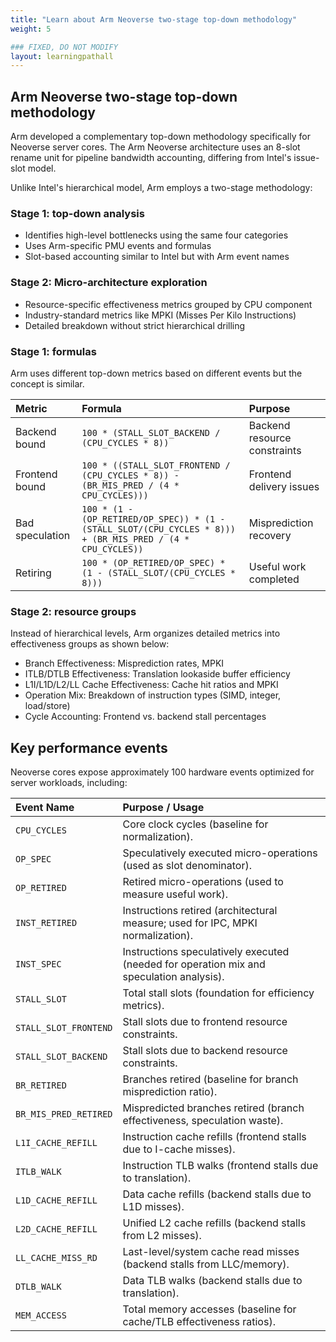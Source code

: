 ```yaml
---
title: "Learn about Arm Neoverse two-stage top-down methodology"
weight: 5

### FIXED, DO NOT MODIFY
layout: learningpathall
---
```

## Arm Neoverse two-stage top-down methodology

Arm developed a complementary top-down methodology specifically for Neoverse server cores. The Arm Neoverse architecture uses an 8-slot rename unit for pipeline bandwidth accounting, differing from Intel's issue-slot model.

Unlike Intel's hierarchical model, Arm employs a two-stage methodology:

### Stage 1: top-down analysis

- Identifies high-level bottlenecks using the same four categories
- Uses Arm-specific PMU events and formulas
- Slot-based accounting similar to Intel but with Arm event names

### Stage 2: Micro-architecture exploration

- Resource-specific effectiveness metrics grouped by CPU component
- Industry-standard metrics like MPKI (Misses Per Kilo Instructions)
- Detailed breakdown without strict hierarchical drilling

### Stage 1: formulas 

Arm uses different top-down metrics based on different events but the concept is similar.

| Metric | Formula | Purpose |
| :-- | :-- | :-- |
| Backend bound | `100 * (STALL_SLOT_BACKEND / (CPU_CYCLES * 8))` | Backend resource constraints |
| Frontend bound | `100 * ((STALL_SLOT_FRONTEND / (CPU_CYCLES * 8)) - (BR_MIS_PRED / (4 * CPU_CYCLES)))` | Frontend delivery issues |
| Bad speculation | `100 * (1 - (OP_RETIRED/OP_SPEC)) * (1 - (STALL_SLOT/(CPU_CYCLES * 8))) + (BR_MIS_PRED / (4 * CPU_CYCLES))` | Misprediction recovery |
| Retiring | `100 * (OP_RETIRED/OP_SPEC) * (1 - (STALL_SLOT/(CPU_CYCLES * 8)))` | Useful work completed |

### Stage 2: resource groups

Instead of hierarchical levels, Arm organizes detailed metrics into effectiveness groups as shown below:

- Branch Effectiveness: Misprediction rates, MPKI
- ITLB/DTLB Effectiveness: Translation lookaside buffer efficiency
- L1I/L1D/L2/LL Cache Effectiveness: Cache hit ratios and MPKI
- Operation Mix: Breakdown of instruction types (SIMD, integer, load/store)
- Cycle Accounting: Frontend vs. backend stall percentages

## Key performance events 

Neoverse cores expose approximately 100 hardware events optimized for server workloads, including:

| Event Name            | Purpose / Usage                                                                          |
| :-------------------- | :--------------------------------------------------------------------------------------- |
| `CPU_CYCLES`          | Core clock cycles (baseline for normalization).                                          |
| `OP_SPEC`             | Speculatively executed micro-operations (used as slot denominator).                      |
| `OP_RETIRED`          | Retired micro-operations (used to measure useful work).                                  |
| `INST_RETIRED`        | Instructions retired (architectural measure; used for IPC, MPKI normalization).          |
| `INST_SPEC`           | Instructions speculatively executed (needed for operation mix and speculation analysis). |
| `STALL_SLOT`          | Total stall slots (foundation for efficiency metrics).                                   |
| `STALL_SLOT_FRONTEND` | Stall slots due to frontend resource constraints.                                        |
| `STALL_SLOT_BACKEND`  | Stall slots due to backend resource constraints.                                         |
| `BR_RETIRED`          | Branches retired (baseline for branch misprediction ratio).                              |
| `BR_MIS_PRED_RETIRED` | Mispredicted branches retired (branch effectiveness, speculation waste).                 |
| `L1I_CACHE_REFILL`    | Instruction cache refills (frontend stalls due to I-cache misses).                       |
| `ITLB_WALK`           | Instruction TLB walks (frontend stalls due to translation).                              |
| `L1D_CACHE_REFILL`    | Data cache refills (backend stalls due to L1D misses).                                   |
| `L2D_CACHE_REFILL`    | Unified L2 cache refills (backend stalls from L2 misses).                                |
| `LL_CACHE_MISS_RD`    | Last-level/system cache read misses (backend stalls from LLC/memory).                    |
| `DTLB_WALK`           | Data TLB walks (backend stalls due to translation).                                      |
| `MEM_ACCESS`          | Total memory accesses (baseline for cache/TLB effectiveness ratios).                     |


